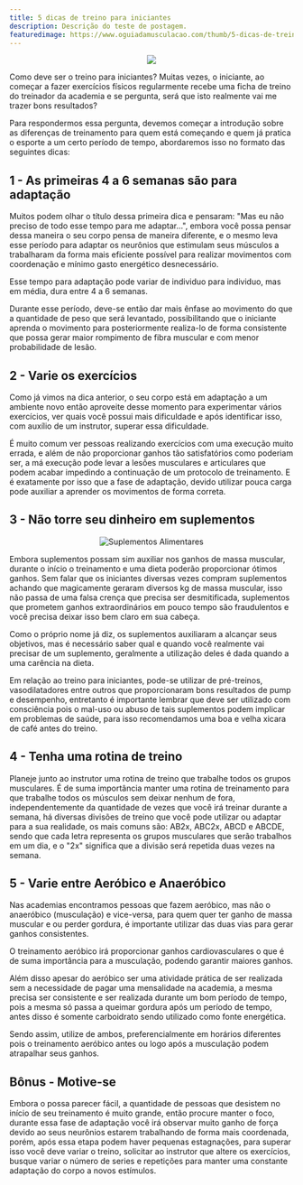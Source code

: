 ```yaml
---
title: 5 dicas de treino para iniciantes 
description: Descrição do teste de postagem.
featuredimage: https://www.oguiadamusculacao.com/thumb/5-dicas-de-treino-para-iniciantes.png
---
```

<center><img class="post-image" src="{{ page.featuredimage }}"/></center>
<p>Como deve ser o treino para iniciantes? Muitas vezes, o iniciante, ao começar a fazer exercícios físicos regularmente recebe uma ficha de treino do treinador da academia e se pergunta, será que isto realmente vai me trazer bons resultados?</p><!--more-->
<p>Para respondermos essa pergunta, devemos começar a introdução sobre as diferenças de treinamento para quem está começando e quem já pratica o esporte a um certo período de tempo, abordaremos isso no formato das seguintes dicas:</p>
<h2>1 - As primeiras 4 a 6 semanas são para adaptação</h2>
<p>Muitos podem olhar o título dessa primeira dica e pensaram: "Mas eu não preciso de todo esse tempo para me adaptar...", embora você possa pensar dessa maneira o seu corpo pensa de maneira diferente, e o mesmo leva esse período para adaptar os neurônios que estimulam seus músculos a trabalharam da forma mais eficiente possível para realizar movimentos com coordenação e mínimo gasto energético desnecessário.</p>
<p>Esse tempo para adaptação pode variar de individuo para individuo, mas em média, dura entre 4 a 6 semanas.</p>
<p>Durante esse período, deve-se então dar mais ênfase ao movimento do que a quantidade de peso que será levantado, possibilitando que o iniciante aprenda o movimento para posteriormente realiza-lo de forma consistente que possa gerar maior rompimento de fibra muscular e com menor probabilidade de lesão.</p>
<h2>2 - Varie os exercícios</h2>
<p>Como já vimos na dica anterior, o seu corpo está em adaptação a um ambiente novo então aproveite desse momento para experimentar vários exercícios, ver quais você possui mais dificuldade e após identificar isso, com auxílio de um instrutor, superar essa dificuldade.</p>
<p>É muito comum ver pessoas realizando exercícios com uma execução muito errada, e além de não proporcionar ganhos tão satisfatórios como poderiam ser, a má execução pode levar a lesões musculares e articulares que podem acabar impedindo a continuação de um protocolo de treinamento. E é exatamente por isso que a fase de adaptação, devido utilizar pouca carga pode auxiliar a aprender os movimentos de forma correta.</p>
<h2>3 - Não torre seu dinheiro em suplementos</h2>
<center><img class="post-image" src="https://i.imgur.com/nnm8qUz.jpg" alt="Suplementos Alimentares"/></center>
<p>Embora suplementos possam sim auxiliar nos ganhos de massa muscular, durante o início o treinamento e uma dieta poderão proporcionar ótimos ganhos. Sem falar que os iniciantes diversas vezes compram suplementos achando que magicamente geraram diversos kg de massa muscular, isso não passa de uma falsa crença que precisa ser desmitificada, suplementos que prometem ganhos extraordinários em pouco tempo são fraudulentos e você precisa deixar isso bem claro em sua cabeça.</p>
<p>Como o próprio nome já diz, os suplementos auxiliaram a alcançar seus objetivos, mas é necessário saber qual e quando você realmente vai precisar de um suplemento, geralmente a utilização deles é dada quando a uma carência na dieta.</p>
<p>Em relação ao treino para iniciantes, pode-se utilizar de pré-treinos, vasodilatadores entre outros que proporcionaram bons resultados de pump e desempenho, entretanto é importante lembrar que deve ser utilizado com consciência pois o mal-uso ou abuso de tais suplementos podem implicar em problemas de saúde, para isso recomendamos uma boa e velha xicara de café antes do treino.</p>
<h2>4 - Tenha uma rotina de treino</h2>
<p>Planeje junto ao instrutor uma rotina de treino que trabalhe todos os grupos musculares. É de suma importância manter uma rotina de treinamento para que trabalhe todos os músculos sem deixar nenhum de fora, independentemente da quantidade de vezes que você irá treinar durante a semana, há diversas divisões de treino que você pode utilizar ou adaptar para a sua realidade, os mais comuns são: AB2x, ABC2x, ABCD e ABCDE, sendo que cada letra representa os grupos musculares que serão trabalhos em um dia, e o "2x" significa que a divisão será repetida duas vezes na semana.</p>
<h2>5 - Varie entre Aeróbico e Anaeróbico</h2>
<p>Nas academias encontramos pessoas que fazem aeróbico, mas não o anaeróbico (musculação) e vice-versa, para quem quer ter ganho de massa muscular e ou perder gordura, é importante utilizar das duas vias para gerar ganhos consistentes.</p>
<p>O treinamento aeróbico irá proporcionar ganhos cardiovasculares o que é de suma importância para a musculação, podendo garantir maiores ganhos.<p>
<p>Além disso apesar do aeróbico ser uma atividade prática de ser realizada sem a necessidade de pagar uma mensalidade na academia, a mesma precisa ser consistente e ser realizada durante um bom período de tempo, pois a mesma só passa a queimar gordura após um período de tempo, antes disso é somente carboidrato sendo utilizado como fonte energética.</p>
<p>Sendo assim, utilize de ambos, preferencialmente em horários diferentes pois o treinamento aeróbico antes ou logo após a musculação podem atrapalhar seus ganhos.</p>
<h2>Bônus - Motive-se</h2>
<p>Embora o possa parecer fácil, a quantidade de pessoas que desistem no início de seu treinamento é muito grande, então procure manter o foco, durante essa fase de adaptação você irá observar muito ganho de força devido ao seus neurônios estarem trabalhando de forma mais coordenada, porém, após essa etapa podem haver pequenas estagnações, para superar isso você deve variar o treino, solicitar ao instrutor que altere os exercícios, busque variar o número de series e repetições para manter uma constante adaptação do corpo a novos estímulos.</p>
